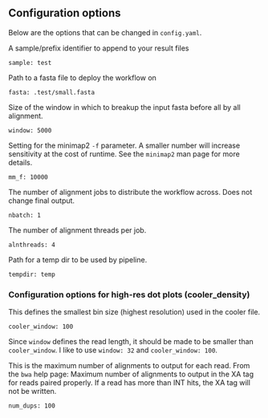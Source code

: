 ## Configuration options

Below are the options that can be changed in `config.yaml`.

A sample/prefix identifier to append to your result files

```
sample: test
```

Path to a fasta file to deploy the workflow on

```
fasta: .test/small.fasta
```

Size of the window in which to breakup the input fasta before all by all alignment.

```
window: 5000
```

Setting for the minimap2 `-f` parameter. A smaller number will increase sensitivity at the cost of runtime.
See the `minimap2` man page for more details.

```
mm_f: 10000
```

The number of alignment jobs to distribute the workflow across. Does not change final output.

```
nbatch: 1
```

The number of alignment threads per job.

```
alnthreads: 4
```

Path for a temp dir to be used by pipeline.

```
tempdir: temp
```

### Configuration options for high-res dot plots (cooler_density)

This defines the smallest bin size (highest resolution) used in the cooler file.

```
cooler_window: 100
```

Since `window` defines the read length, it should be made to be smaller than `cooler_window`. I like to use `window: 32` and `cooler_window: 100`.

This is the maximum number of alignments to output for each read. From the `bwa` help page: Maximum number of alignments to output in the XA tag for reads paired properly. If a read has more than INT hits, the XA tag will not be written.

```
num_dups: 100
```
